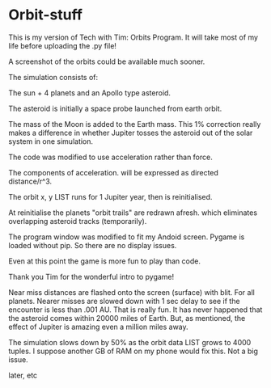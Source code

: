 # Orbit-stuff
This is my version of Tech with Tim: Orbits Program.
It will take most of my life before uploading the .py file!

A screenshot of the orbits could be available much sooner.

The simulation consists of:

The sun + 4 planets and an Apollo type asteroid.

The asteroid is initially a space probe launched from earth orbit.

The mass of the Moon is added to the Earth mass. This 1% correction really makes a difference in whether Jupiter tosses the asteroid out of the solar system in one simulation.

The code was modified to use acceleration rather than force.

The components of acceleration. will be expressed as directed distance/r^3.

The orbit x, y LIST runs for 1 Jupiter year, then is reinitialised.

At reinitialise the planets "orbit trails" are redrawn afresh. which eliminates overlapping asteroid tracks (temporarily).

The program window was modified to fit my Andoid screen. Pygame is loaded without pip. So there are no display issues.

Even at this point the game is more fun to play than code.

Thank you Tim for the wonderful intro to pygame!

Near miss distances are flashed onto the screen (surface) with blit. For all planets. Nearer misses are slowed down with 1 sec delay to see if the encounter is less than .001 AU. That is really fun. It has never happened that the asteroid comes within 20000 miles of Earth. But, as mentioned, the effect of Jupiter is amazing even a million miles away.

The simulation slows down by 50% as the orbit data LIST grows to 4000 tuples. I suppose another GB of RAM on my phone would fix this. Not a big issue.

later, etc
